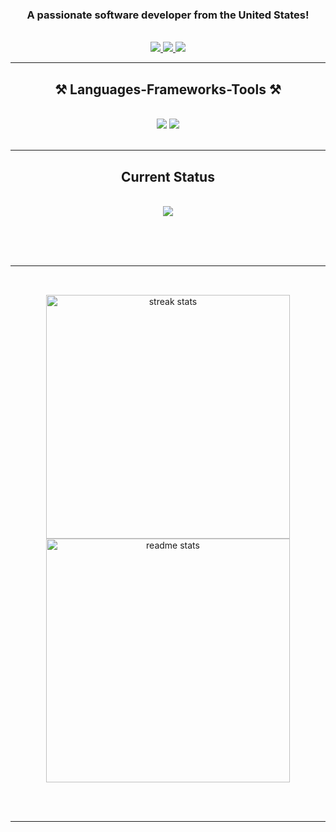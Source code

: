 



<h3 align="center">A passionate software developer from the United States!</h3>

<br/>

<div align="center">
 

 </div>
 
<div align="center"> 
  <a href="mailto:business.bigdreproductions@gmail.com">
    <img src="https://img.shields.io/badge/Gmail-333333?style=for-the-badge&logo=gmail&logoColor=red" />
  </a>
  <a href="https://www.linkedin.com/in/andres-alvarez-1739522a8/" target="_blank">
    <img src="https://img.shields.io/badge/LinkedIn-0077B5?style=for-the-badge&logo=linkedin&logoColor=white" target="_blank" />
  </a>
  <a href="https://sites.google.com/view/shotbyydre/home" target="_blank">
     <img src="https://img.shields.io/badge/Portfolio-FF5722?style=for-the-badge&logo=todoist&logoColor=white" target="_blank" /> <!-- sqlite, safari, google-chrome are other good icon options -->
  </a>
</div>

 <hr/>
 
<h2 align="center">⚒️ Languages-Frameworks-Tools ⚒️</h2>
<br/>
<div align="center">
    <img src="https://skillicons.dev/icons?i=,html,css,vscode,github,javascript" />
    <img src="https://skillicons.dev/icons?i=," /><br>
</div>

<br/>
<hr/>

<div align="center">
  <h2>Current Status</h2>
  <br>
  <img  src="https://lanyard-profile-readme.vercel.app/api/804660273444159518?bg=00000000"" />
  
  <br/><br/><br/>
</div>

<hr/>

<h2 align="center"></h2>
<br>
<div align=center>
  <img width=390 src="https://github-readme-stats-salesp07.vercel.app/api/top-langs/?username=frostyeahh&hide=HTML&langs_count=8&layout=compact&theme=react&border_radius=10&size_weight=0.5&count_weight=0.5&exclude_repo=github-readme-stats" alt="streak stats"/>
  <img width=390 src="https://github-readme-stats-salesp07.vercel.app/api?username=frostyeahh&count_private=true&show_icons=true&theme=react&rank_icon=github&border_radius=10" alt="readme stats" />
  <br/>

</div>

<br/><br/>

<hr/>

<br/>

